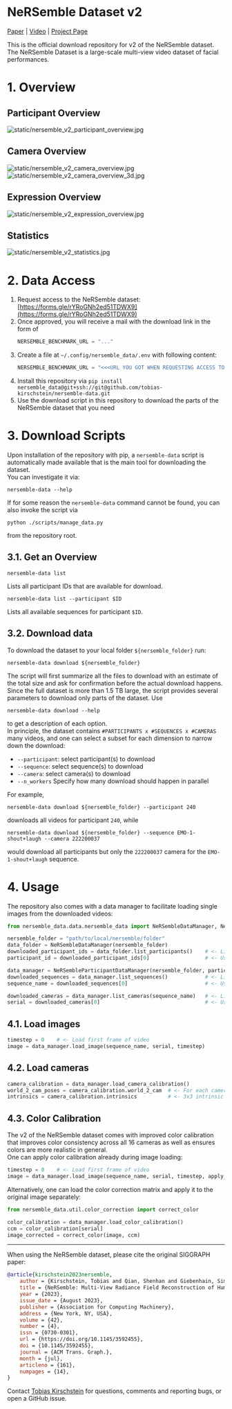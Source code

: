 # NeRSemble Dataset v2

[Paper](https://arxiv.org/pdf/2305.03027.pdf) | [Video](https://youtu.be/a-OAWqBzldU) | [Project Page](https://tobias-kirschstein.github.io/nersemble/)

<!-- TODO: Links to benchmark -->

This is the official download repository for v2 of the NeRSemble dataset.
The NeRSemble Dataset is a large-scale multi-view video dataset of facial performances.


# 1. Overview

## Participant Overview
![static/nersemble_v2_participant_overview.jpg](static/nersemble_v2_participant_overview.jpg)

## Camera Overview
![static/nersemble_v2_camera_overview.jpg](static/nersemble_v2_camera_overview.jpg)
![static/nersemble_v2_camera_overview_3d.jpg](static/nersemble_v2_camera_overview_3d.jpg)

## Expression Overview
![static/nersemble_v2_expression_overview.jpg](static/nersemble_v2_expression_overview.jpg)

## Statistics
![static/nersemble_v2_statistics.jpg](static/nersemble_v2_statistics.jpg)


# 2. Data Access
1. Request access to the NeRSemble dataset: [https://forms.gle/rYRoGNh2ed51TDWX9](https://forms.gle/rYRoGNh2ed51TDWX9)
2. Once approved, you will receive a mail with the download link in the form of 
    ```python
    NERSEMBLE_BENCHMARK_URL = "..."
    ```
3. Create a file at `~/.config/nersemble_data/.env` with following content:
    ```python
    NERSEMBLE_BENCHMARK_URL = "<<<URL YOU GOT WHEN REQUESTING ACCESS TO NERSEMBLE>>>"
    ```
4. Install this repository via `pip install nersemble_data@git+ssh://git@github.com/tobias-kirschstein/nersemble-data.git`
5. Use the download script in this repository to download the parts of the NeRSemble dataset that you need

# 3. Download Scripts

Upon installation of the repository with pip, a `nersemble-data` script is automatically made available that is the main tool for downloading the dataset.  
You can investigate it via:
```shell
nersemble-data --help
```

If for some reason the `nersemble-data` command cannot be found, you can also invoke the script via
```shell
python ./scripts/manage_data.py
```
from the repository root.


## 3.1. Get an Overview

```shell
nersemble-data list
```

Lists all participant IDs that are available for download.

```shell
nersemble-data list --participant $ID
```

Lists all available sequences for participant `$ID`.

## 3.2. Download data

To download the dataset to your local folder `${nersemble_folder}` run:

```shell
nersemble-data download ${nersemble_folder}
```

The script will first summarize all the files to download with an estimate of the total size and ask for confirmation before the actual download happens.  
Since the full dataset is more than 1.5 TB large, the script provides several parameters to download only parts of the dataset.
Use 
```shell
nersemble-data download --help
```
to get a description of each option.  
In principle, the dataset contains `#PARTICIPANTS x #SEQUENCES x #CAMERAS` many videos, and one can select a subset for each dimension to narrow down the download:  
 - `--participant`: select participant(s) to download
 - `--sequence`: select sequence(s) to download
 - `--camera`: select camera(s) to download
 - `--n_workers` Specify how many download should happen in parallel

For example, 
```shell
nersemble-data download ${nersemble_folder} --participant 240
``` 
downloads all videos for participant `240`, while 
```shell
nersemble-data download ${nersemble_folder} --sequence EMO-1-shout+laugh --camera 222200037
```
would download all participants but only the `222200037` camera for the `EMO-1-shout+laugh` sequence.

# 4. Usage

The repository also comes with a data manager to facilitate loading single images from the downloaded videos:

```python
from nersemble_data.data.nersemble_data import NeRSembleDataManager, NeRSembleParticipantDataManager

nersemble_folder = "path/to/local/nersemble/folder"
data_folder = NeRSembleDataManager(nersemble_folder)
downloaded_participant_ids = data_folder.list_participants()    # <- List of all participants that were downloaded
participant_id = downloaded_participant_ids[0]                  # <- Use first available participant

data_manager = NeRSembleParticipantDataManager(nersemble_folder, participant_id)
downloaded_sequences = data_manager.list_sequences()            # <- List of all sequences that were downloaded for that participant
sequence_name = downloaded_sequences[0]                         # <- Use first available sequence

downloaded_cameras = data_manager.list_cameras(sequence_name)   # <- List of all cameras that were downloaded for that sequence
serial = downloaded_cameras[0]                                  # <- Use first available camera
```

## 4.1. Load images

```python
timestep = 0    # <- Load first frame of video                                                                                   
image = data_manager.load_image(sequence_name, serial, timestep)
```

## 4.2. Load cameras

```python 
camera_calibration = data_manager.load_camera_calibration()
world_2_cam_poses = camera_calibration.world_2_cam  # <- For each camera: 4x4 Extrinsic matrices in W2C direction and OpenCV camera coordinate convention
intrinsics = camera_calibration.intrinsics          # <- 3x3 intrinsic matrix (shared across all 16 cameras) for 3208x2200 images
```

## 4.3. Color Calibration

The v2 of the NeRSemble dataset comes with improved color calibration that improves color consistency across all 16 cameras as well as ensures colors are more realistic in general.  
One can apply color calibration already during image loading:
```python
timestep = 0    # <- Load first frame of video                                                                                   
image = data_manager.load_image(sequence_name, serial, timestep, apply_color_correction=True)
```

Alternatively, one can load the color correction matrix and apply it to the original image separately:
```python
from nersemble_data.util.color_correction import correct_color

color_calibration = data_manager.load_color_calibration()
ccm = color_calibration[serial]
image_corrected = correct_color(image, ccm)
```

<hr />
When using the NeRSemble dataset, please cite the original SIGGRAPH paper:

```bibtex
@article{kirschstein2023nersemble,
    author = {Kirschstein, Tobias and Qian, Shenhan and Giebenhain, Simon and Walter, Tim and Nie\ss{}ner, Matthias},
    title = {NeRSemble: Multi-View Radiance Field Reconstruction of Human Heads},
    year = {2023},
    issue_date = {August 2023},
    publisher = {Association for Computing Machinery},
    address = {New York, NY, USA},
    volume = {42},
    number = {4},
    issn = {0730-0301},
    url = {https://doi.org/10.1145/3592455},
    doi = {10.1145/3592455},
    journal = {ACM Trans. Graph.},
    month = {jul},
    articleno = {161},
    numpages = {14},
}
```
Contact [Tobias Kirschstein](mailto:tobias.kirschstein@tum.de) for questions, comments and reporting bugs, or open a GitHub issue.